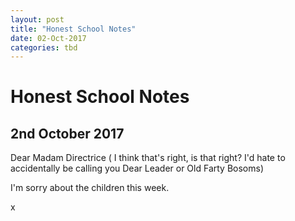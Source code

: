 ```yaml
---
layout: post
title: "Honest School Notes"
date: 02-Oct-2017
categories: tbd
---
```


# Honest School Notes

## 2nd October 2017

Dear Madam Directrice ( I think that's right,   is that right? I'd hate to accidentally be calling you Dear Leader or Old Farty Bosoms)

I'm sorry about the children this week.

 

x
